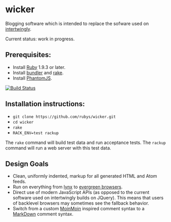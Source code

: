 wicker
======

Blogging software which is intended to replace the sofware used on [intertwingly](http://intertwingly.net/blog/).

Current status: work in progress.

Prerequisites:
---

* Install [Ruby](https://www.ruby-lang.org/en/) 1.9.3 or later.
* Install [bundler](http://bundler.io/) and [rake](http://docs.seattlerb.org/rake/).
* Install [PhantomJS](http://phantomjs.org/).
 
[![Build Status](https://travis-ci.org/rubys/wicker.svg)](https://travis-ci.org/rubys/wicker)

Installation instructions:
---

* `git clone https://github.com/rubys/wicker.git`
* `cd wicker`
* `rake`
* `RACK_ENV=test rackup`

The `rake` command will build test data and run acceptance tests.  The `rackup` command will run a web server with
this test data.

Design Goals
---

* Clean, uniformly indented, markup for all generated HTML and Atom feeds.
* Run on everything from [lynx](http://lynx.isc.org/) to 
  [evergreen browsers](http://www.yeti.co/blog/evergreen-web-browser).
* Direct use of modern JavaScript APIs (as opposed to the current software used on intertwingly builds on JQuery).
  This means that users of backlevel browsers may sometimes see the fallback behavior.
* Switch from a custom [MoinMoin](http://moinmo.in/) inspired comment syntax to a
  [MarkDown](https://help.github.com/articles/github-flavored-markdown/) comment syntax.
